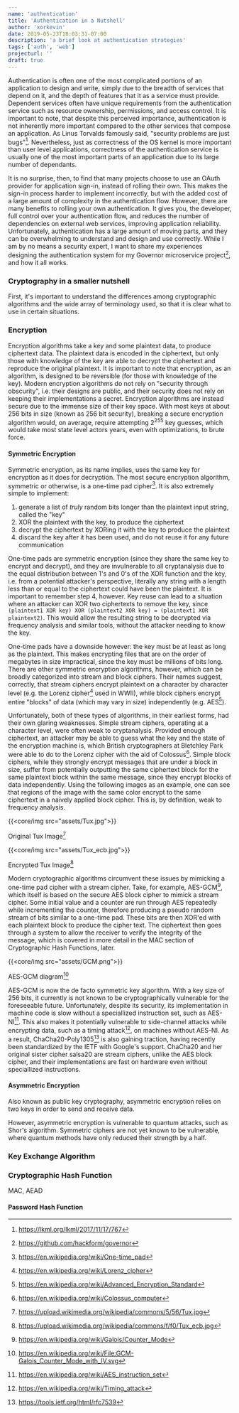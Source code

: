 ```yaml
---
name: 'authentication'
title: 'Authentication in a Nutshell'
author: 'xorkevin'
date: 2019-05-23T18:03:31-07:00
description: 'a brief look at authentication strategies'
tags: ['auth', 'web']
projecturl: ''
draft: true
---
```


Authentication is often one of the most complicated portions of an application
to design and write, simply due to the breadth of services that depend on it,
and the depth of features that it as a service must provide. Dependent services
often have unique requirements from the authentication service such as resource
ownership, permissions, and access control. It is important to note, that
despite this perceived importance, authentication is not inherently more
important compared to the other services that compose an application. As Linus
Torvalds famously said, "security problems are just bugs"[^torvalds:bugs].
Nevertheless, just as correctness of the OS kernel is more important than user
level applications, correctness of the authentication service is usually one of
the most important parts of an application due to its large number of
dependants.

[^torvalds:bugs]: https://lkml.org/lkml/2017/11/17/767

It is no surprise, then, to find that many projects choose to use an OAuth
provider for application sign-in, instead of rolling their own. This makes the
sign-in process harder to implement incorrectly, but with the added cost of a
large amount of complexity in the authentication flow. However, there are many
benefits to rolling your own authentication. It gives you, the developer, full
control over your authentication flow, and reduces the number of dependencies
on external web services, improving application reliability. Unfortunately,
authentication has a large amount of moving parts, and they can be overwhelming
to understand and design and use correctly. While I am by no means a security
expert, I want to share my experiences designing the authentication system for
my Governor microservice project[^xorkevin:governor], and how it all works.

[^xorkevin:governor]: https://github.com/hackform/governor

### Cryptography in a smaller nutshell

First, it's important to understand the differences among cryptographic
algorithms and the wide array of terminology used, so that it is clear what to
use in certain situations.

### Encryption

Encryption algorithms take a key and some plaintext data, to produce ciphertext
data. The plaintext data is encoded in the ciphertext, but only those with
knowledge of the key are able to decrypt the ciphertext and reproduce the
original plaintext. It is important to note that encryption, as an algorithm,
is designed to be reversible (for those with knowledge of the key). Modern
encryption algorithms do not rely on "security through obscurity", i.e. their
designs are public, and their security does not rely on keeping their
implementations a secret. Encryption algorithms are instead secure due to the
immense size of their key space. With most keys at about 256 bits in size
(known as 256 bit security), breaking a secure encryption algorithm would, on
average, require attempting 2<sup>255</sup> key guesses, which would take most
state level actors years, even with optimizations, to brute force.

#### Symmetric Encryption

Symmetric encryption, as its name implies, uses the same key for encryption as
it does for decryption. The most secure encryption algorithm, symmetric or
otherwise, is a one-time pad cipher[^cipher:otp]. It is also extremely simple
to implement:

1. generate a list of *truly* random bits longer than the plaintext input
   string, called the "key"
2. XOR the plaintext with the key, to produce the ciphertext
3. decrypt the ciphertext by XORing it with the key to produce the plaintext
4. discard the key after it has been used, and do not reuse it for any future
   communication

One-time pads are symmetric encryption (since they share the same key to
encrypt and decrypt), and they are invulnerable to all cryptanalysis due to the
equal distribution between 1's and 0's of the XOR function and the key, i.e.
from a potential attacker's perspective, literally any string with a length
less than or equal to the ciphertext could have been the plaintext. It is
important to remember step 4, however. Key reuse can lead to a situation where
an attacker can XOR two ciphertexts to remove the key, since `(plaintext1 XOR
key) XOR (plaintext2 XOR key) = (plaintext1 XOR plaintext2)`. This would allow
the resulting string to be decrypted via frequency analysis and similar tools,
without the attacker needing to know the key.

[^cipher:otp]: https://en.wikipedia.org/wiki/One-time_pad

One-time pads have a downside however: the key must be at least as long as the
plaintext. This makes encrypting files that are on the order of megabytes in
size impractical, since the key must be millions of bits long. There are other
symmetric encryption algorithms, however, which can be broadly categorized into
stream and block ciphers. Their names suggest, correctly, that stream ciphers
encrypt plaintext on a character by character level (e.g. the Lorenz
cipher[^cipher:lorenz] used in WWII), while block ciphers encrypt entire
"blocks" of data (which may vary in size) independently (e.g.
AES[^cipher:aes]).

[^cipher:lorenz]: https://en.wikipedia.org/wiki/Lorenz_cipher
[^cipher:aes]: https://en.wikipedia.org/wiki/Advanced_Encryption_Standard

Unfortunately, both of these types of algorithms, in their earliest forms, had
their own glaring weaknesses. Simple stream ciphers, operating at a character
level, were often weak to cryptanalysis. Provided enough ciphertext, an
attacker may be able to guess what the key and the state of the encryption
machine is, which British cryptographers at Bletchley Park were able to do to
the Lorenz cipher with the aid of Colossus[^colossus]. Simple block ciphers,
while they strongly encrypt messages that are under a block in size, suffer
from potentially outputting the same ciphertext block for the same plaintext
block within the same message, since they encrypt blocks of data independently.
Using the following images as an example, one can see that regions of the image
with the same color encrypt to the same ciphertext in a naively applied block
cipher. This is, by definition, weak to frequency analysis.

{{<core/img src="assets/Tux.jpg">}}

Original Tux Image[^tux-plaintext]

{{<core/img src="assets/Tux_ecb.jpg">}}

Encrypted Tux Image[^tux-encrypted]

[^colossus]: https://en.wikipedia.org/wiki/Colossus_computer
[^tux-plaintext]: https://upload.wikimedia.org/wikipedia/commons/5/56/Tux.jpg
[^tux-encrypted]: https://upload.wikimedia.org/wikipedia/commons/f/f0/Tux_ecb.jpg

Modern cryptographic algorithms circumvent these issues by mimicking a one-time
pad cipher with a stream cipher. Take, for example, AES-GCM[^cipher:aesgcm],
which itself is based on the secure AES block cipher to mimick a stream cipher.
Some initial value and a counter are run through AES repeatedly while
incrementing the counter, therefore producing a pseudo random stream of bits
similar to a one-time pad. These bits are then XOR'ed with each plaintext block
to produce the cipher text. The ciphertext then goes through a system to allow
the receiver to verify the integrity of the message, which is covered in more
detail in the MAC section of Cryptographic Hash Functions, later.

{{<core/img src="assets/GCM.png">}}

AES-GCM diagram[^gcmdiagram]

[^cipher:aesgcm]: https://en.wikipedia.org/wiki/Galois/Counter_Mode
[^gcmdiagram]: https://en.wikipedia.org/wiki/File:GCM-Galois_Counter_Mode_with_IV.svg

AES-GCM is now the de facto symmetric key algorithm. With a key size of 256
bits, it currently is not known to be cryptographically vulnerable for the
foreseeable future. Unfortunately, despite its security, its implementation in
machine code is slow without a speciallized instruction set, such as
AES-NI[^aes-ni]. This also makes it potentially vulnerable to side-channel
attacks while encrypting data, such as a timing attack[^timing-attack], on
machines without AES-NI. As a result, ChaCha20-Poly1305[^chacha20] is also
gaining traction, having recently been standardized by the IETF with Google's
support. ChaCha20 and her original sister cipher salsa20 are stream ciphers,
unlike the AES block cipher, and their implementations are fast on hardware
even without speciallized instructions.

[^aes-ni]: https://en.wikipedia.org/wiki/AES_instruction_set
[^timing-attack]: https://en.wikipedia.org/wiki/Timing_attack
[^chacha20]: https://tools.ietf.org/html/rfc7539

#### Asymmetric Encryption

Also known as public key cryptography, asymmetric encryption relies on two keys
in order to send and receive data.

However, asymmetric encryption is vulnerable to quantum attacks, such as Shor's
algorithm. Symmetric ciphers are not yet known to be vulnerable, where quantum
methods have only reduced their strength by a half.

### Key Exchange Algorithm

### Cryptographic Hash Function

MAC, AEAD

#### Password Hash Function
